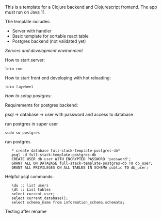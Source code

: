 
This is a template for a Clojure backend and Clojurescript frontend.
The app must run on Java 11.


The template includes:
- Server with handler
- Basic template for sortable react table
- Postgres backend (not validated yet)


*Servers and development environment*

How to start server:

```lein run```

How to start front end developing with hot reloading:

```lein figwheel```

*How to setup postgres:*

Requirements for postgres backend:

psql -> database -> user with password and access to database


run postgres in super user

```sudo su postgres```

run postgres

```
   * create database full-stack-template-postgres-db*
   psql -d full-stack-template-postgres-db
   CREATE USER db_user WITH ENCRYPTED PASSWORD 'password';
   GRANT ALL ON DATABASE full-stack-template-postgres-db TO db_user;
   GRANT ALL PRIVILEGES ON ALL TABLES IN SCHEMA public TO db_user;

```

Helpful psql commands:

```
   \du :: list users
   \dt :: List tables
   select current_user;
   select current_database();
   select schema_name from information_schema.schemata;
```

Testing after rename
